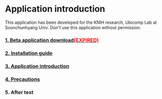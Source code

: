 # Application introduction
This application has been developed for the KNIH research, Ubicomp Lab at Soonchunhyang Univ.
Don't use this application without permission.

### [1. Beta application download<span style="color:red">(EXPIRED)</span>](https://github.com/DHIGHSOUL/UbicompLab-KNIH_iOSDataCollection/blob/main/Introduction/DownloadApp.md)
### [2. Installation guide](https://github.com/DHIGHSOUL/UbicompLab-KNIH_iOSDataCollection/blob/main/Introduction/InstallationGuide.md)
### [3. Application introduction](https://github.com/DHIGHSOUL/UbicompLab-KNIH_iOSDataCollection/blob/main/Introduction/HowToUse.md)
### [4. Precautions](https://github.com/DHIGHSOUL/UbicompLab-KNIH_iOSDataCollection/blob/main/Introduction/Precautions.md)
### 5. After test
